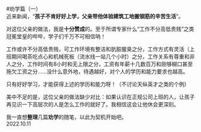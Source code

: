 #劝学篇（一）   
近来新闻，“**孩子不肯好好上学，父亲带他体验建筑工地搬钢筋的辛苦生活**”。   
   
对这位父亲的做法，我是**十分赞成**的。至于所谓专家什么“工作不分高低贵贱”之类冠冕堂皇的哔哔，学子们千万不可相信呐！   
   
工作或许不分高低贵贱，可工作环境有整洁和肮脏腥臭之分，工作方式有灵活（上班期间喝茶吃点心和机械死板（流水线一站几个小时）之分，工作关系有尊重和非人之分，工作时间有8小时和无上限之分，工资有年薪十几数百万和刚够糊口甚至拖欠工资之分……没什么意外地，待遇越好，对个人的学历和能力要求也越高。   
   
只有好好学习，才能获得上述的学历和能力呀！（不讨论天纵英才之类的个例）   
   
美中不足的是，这位父亲的做法缺少对比：如果认识在正规公司上班的人，让孩子再见识一下高层次的人是怎么工作的就好了。我相信这会让他休会更深刻。   
   
我一直想**整理**几篇**劝学**的随笔，以此为契机开始吧。   
2022.10.11